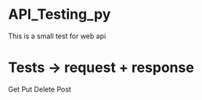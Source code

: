 # API_Testing_py
This is a small test for web api

# Tests -> request + response
Get
Put
Delete
Post
